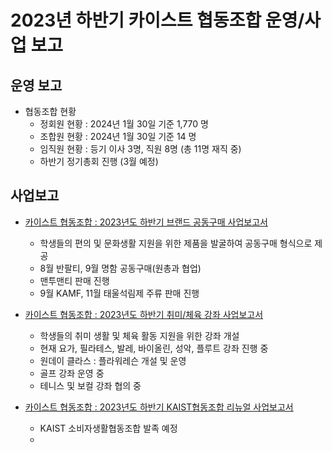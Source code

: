 2023년 하반기 카이스트 협동조합 운영/사업 보고
===

## 운영 보고
- 협동조합 현황 
   - 정회원 현황 : 2024년 1월 30일 기준 1,770 명
   - 조합원 현황 : 2024년 1월 30일 기준 14 명
   - 임직원 현황 : 등기 이사 3명, 직원 8명 (총 11명 재직 중)
   - 하반기 정기총회 진행 (3월 예정) 
   
## 사업보고
- [카이스트 협동조합 : 2023년도 하반기 브랜드 공동구매 사업보고서](협동조합_사업보고.md)
   - 학생들의 편의 및 문화생활 지원을 위한 제품을 발굴하여 공동구매 형식으로 제공
   - 8월 반팔티, 9월 명함 공동구매(원총과 협업)
   - 맨투맨티 판매 진행
   - 9월 KAMF, 11월 태울석림제 주류 판매 진행
   
- [카이스트 협동조합 : 2023년도 하반기 취미/체육 강좌 사업보고서](협동조합_취미체육.md)
  - 학생들의 취미 생활 및 체육 활동 지원을 위한 강좌 개설
  - 현재 요가, 필라테스, 발레, 바이올린, 성악, 플루트 강좌 진행 중
  - 원데이 클라스 : 플라워레슨 개설 및 운영 
  - 골프 강좌 운영 중
  - 테니스 및 보컬 강좌 협의 중 

- [카이스트 협동조합 : 2023년도 하반기 KAIST협동조합 리뉴얼 사업보고서](협동조합_리뉴얼.md)
  - KAIST 소비자생활협동조합 발족 예정
  - 
